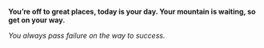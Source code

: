 **You’re off to great places, today is your day. Your mountain is waiting, so get on your way.**

_You always pass failure on the way to success._
